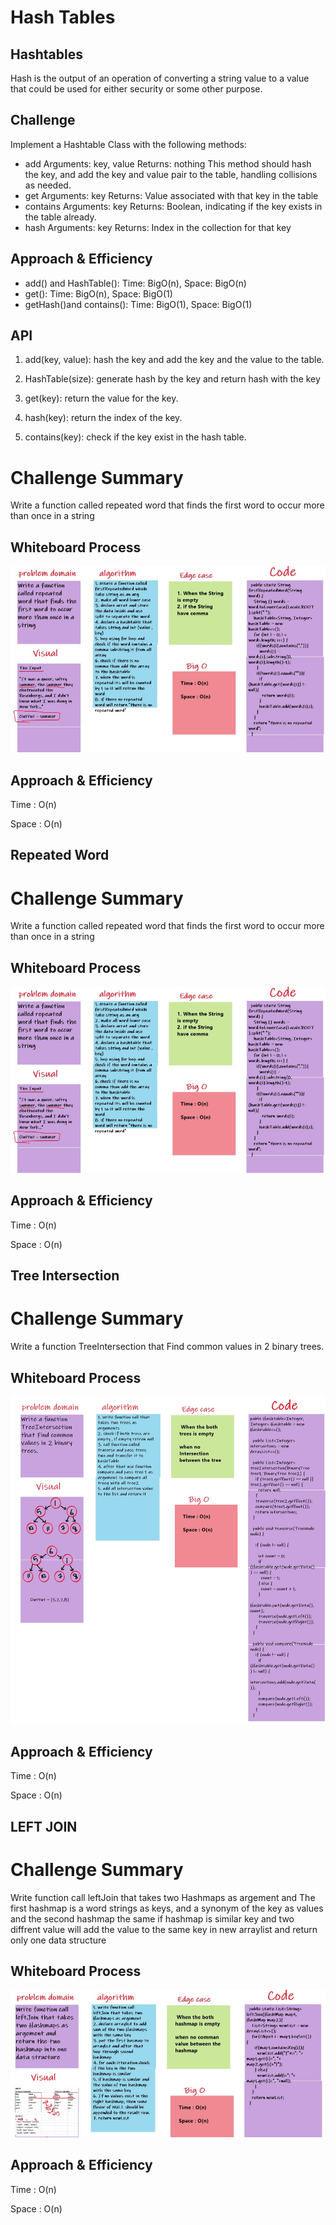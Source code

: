 # Hash Tables

## Hashtables
Hash is the output of an operation of converting a string value to a value that could be used for either security or some other purpose.


## Challenge

Implement a Hashtable Class with the following methods:

* add
Arguments: key, value
Returns: nothing
This method should hash the key, and add the key and value pair to the table, handling collisions as needed.
* get
Arguments: key
Returns: Value associated with that key in the table
* contains
Arguments: key
Returns: Boolean, indicating if the key exists in the table already.
* hash
Arguments: key
Returns: Index in the collection for that key


## Approach & Efficiency

* add() and HashTable():
Time: BigO(n), Space: BigO(n)
* get():
 Time: BigO(n), Space: BigO(1)
* getHash()and contains():
 Time: BigO(1), Space: BigO(1)

## API

1. add(key, value): hash the key and add the key and the value to the table.

2. HashTable(size): generate hash by the key and return hash with the key

3. get(key): return the value for the key.

4. hash(key): return the index of the key.

5. contains(key): check if the key exist in the hash table.


# Challenge Summary
Write a function called repeated word that finds the first word to occur more than once in a string

## Whiteboard Process
![hashmaprepeatedword](hashmaprepeatedword.jpg)

## Approach & Efficiency

Time : O(n)

Space : O(n)


## Repeated Word

# Challenge Summary
Write a function called repeated word that finds the first word to occur more than once in a string

## Whiteboard Process
![hashmaprepeatedword](hashmaprepeatedword.jpg)

## Approach & Efficiency

Time : O(n)

Space : O(n)

## Tree Intersection

# Challenge Summary
Write a function TreeIntersection  that Find common values in 2 binary trees.

## Whiteboard Process
![TreeIntersection](TreeIntersection.jpg)

## Approach & Efficiency

Time : O(n)

Space : O(n)

## LEFT JOIN

# Challenge Summary
Write function call leftJoin that takes two Hashmaps as argement and The first hashmap is a word strings as keys, and a synonym of the key as values and the second hashmap the same if hashmap is similar key and two diffrent value will add the value to the same key in new arraylist and return only one data structure  


## Whiteboard Process
![leftJoin](leftJoin.jpg)

## Approach & Efficiency

Time : O(n)

Space : O(n)






